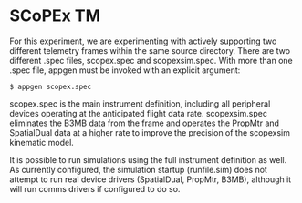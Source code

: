 # SCoPEx TM
For this experiment, we are experimenting with actively supporting two different telemetry frames within the same source directory. There are two different .spec files, scopex.spec and scopexsim.spec. With more than one .spec file, appgen must be invoked with an explicit argument:

```$ appgen scopex.spec```

scopex.spec is the main instrument definition, including all peripheral devices operating at the anticipated flight data rate. scopexsim.spec eliminates the B3MB data from the frame and operates the PropMtr and SpatialDual data at a higher rate to improve the precision of the scopexsim kinematic model.

It is possible to run simulations using the full instrument definition as well. As currently configured, the simulation startup (runfile.sim) does not attempt to run real device drivers (SpatialDual, PropMtr, B3MB), although it will run comms drivers if configured to do so.
